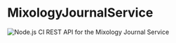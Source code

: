 # MixologyJournalService
![Node.js CI](https://github.com/davidov541/MixologyJournalService/workflows/Node.js%20CI/badge.svg?branch=master)
REST API for the Mixology Journal Service
